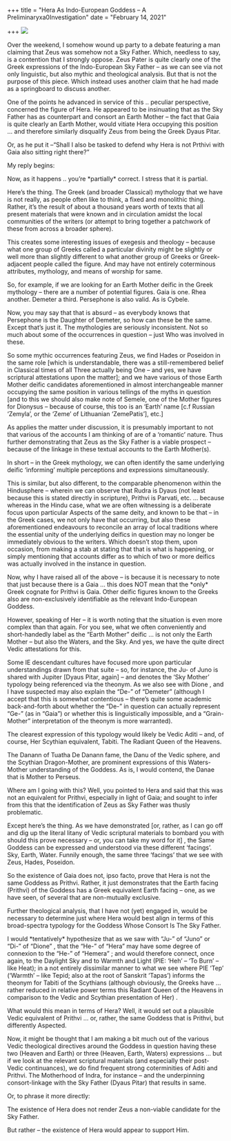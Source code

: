 +++
title = "Hera As Indo-European Goddess – A Preliminaryxa0Investigation"
date = "February 14, 2021"

+++
![](https://aryaakasha.files.wordpress.com/2021/02/237be23d2da788cc93eea6246a81128f.jpg?w=564)

  
Over the weekend, I somehow wound up party to a debate featuring a man
claiming that Zeus was somehow not a Sky Father. Which, needless to say,
is a contention that I strongly oppose. Zeus Pater is quite clearly one
of the Greek expressions of the Indo-European Sky Father – as we can see
via not only linguistic, but also mythic and theological analysis. But
that is not the purpose of this piece. Which instead uses another claim
that he had made as a springboard to discuss another.

One of the points he advanced in service of this .. peculiar
perspective, concerned the figure of Hera. He appeared to be insinuating
that as the Sky Father has as counterpart and consort an Earth Mother –
the fact that Gaia is quite clearly an Earth Mother, would vitiate Hera
occupying this position … and therefore similarly disqualify Zeus from
being the Greek Dyaus Pitar.

Or, as he put it –“Shall I also be tasked to defend why Hera is not
Prthivi with Gaia also sitting right there?”

My reply begins:

Now, as it happens .. you’re \*partially\* correct. I stress that it is
partial.

Here’s the thing. The Greek (and broader Classical) mythology that we
have is not really, as people often like to think, a fixed and
monolithic thing. Rather, it’s the result of about a thousand years
worth of texts that all present materials that were known and in
circulation amidst the local communities of the writers (or attempt to
bring together a patchwork of these from across a broader sphere).

This creates some interesting issues of exegesis and theology – because
what one group of Greeks called a particular divinity might be slightly
or well more than slightly different to what another group of Greeks or
Greek-adjacent people called the figure. And may have not entirely
coterminous attributes, mythology, and means of worship for same.

So, for example, if we are looking for an Earth Mother deific in the
Greek mythology – there are a number of potential figures. Gaia is one.
Rhea another. Demeter a third. Persephone is also valid. As is Cybele.

Now, you may say that that is absurd – as everybody knows that
Persephone is the Daughter of Demeter, so how can these be the same.
Except that’s just it. The mythologies are seriously inconsistent. Not
so much about some of the occurrences in question – just Who was
involved in these.

So some mythic occurrences featuring Zeus, we find Hades or Poseidon in
the same role \[which is understandable, there was a still-remembered
belief in Classical times of all Three actually being One – and yes, we
have scriptural attestations upon the matter\]; and we have various of
those Earth Mother deific candidates aforementioned in almost
interchangeable manner occupying the same position in various tellings
of the myths in question \[and to this we should also make note of
Semele, one of the Mother figures for Dionysus – because of course, this
too is an ‘Earth’ name \[c.f Russian ‘Zemyla’, or the ‘Zeme’ of
Lithuanian ‘ZemePatis’\], etc.\]

As applies the matter under discussion, it is presumably important to
not that various of the accounts I am thinking of are of a ‘romantic’
nature. Thus further demonstrating that Zeus as the Sky Father is a
viable prospect – because of the linkage in these textual accounts to
the Earth Mother(s).

In short – in the Greek mythology, we can often identify the same
underlying deific ‘informing’ multiple perceptions and expressions
simultaneously.

This is similar, but also different, to the comparable phenomenon within
the Hindusphere – wherein we can observe that Rudra is Dyaus (not least
because this is stated directly in scripture), Prithvi is Parvati, etc.
… because whereas in the Hindu case, what we are often witnessing is a
deliberate focus upon particular Aspects of the same deity, and known to
be that – in the Greek cases, we not only have that occurring, but also
these aforementioned endeavours to reconcile an array of local
traditions where the essential unity of the underlying deifics in
question may no longer be immediately obvious to the writers. Which
doesn’t stop them, upon occasion, from making a stab at stating that
that is what is happening, or simply mentioning that accounts differ as
to which of two or more deifics was actually involved in the instance in
question.

Now, why I have raised all of the above – is because it is necessary to
note that just because there is a Gaia … this does NOT mean that the
\*only\* Greek cognate for Prithvi is Gaia. Other deific figures known
to the Greeks also are non-exclusively identifiable as the relevant
Indo-European Goddess.

However, speaking of Her – it is worth noting that the situation is even
more complex than that again. For you see, what we often conveniently
and short-handedly label as the “Earth Mother” deific … is not only the
Earth Mother – but also the Waters, and the Sky. And yes, we have the
quite direct Vedic attestations for this.

Some IE descendant cultures have focused more upon particular
understandings drawn from that suite – so, for instance, the Ju- of Juno
is shared with Jupiter \[Dyaus Pitar, again\] – and denotes the ‘Sky
Mother’ typology being referenced via the theonym. As we also see with
Dione , and I have suspected may also explain the “De-” of “Demeter”
(although I accept that this is somewhat contentious – there’s quite
some academic back-and-forth about whether the “De-” in question can
actually represent “Ge-” (as in “Gaia”) or whether this is
linguistically impossible, and a “Grain-Mother” interpretation of the
theonym is more warranted).

The clearest expression of this typology would likely be Vedic Aditi –
and, of course, Her Scythian equivalent, Tabiti. The Radiant Queen of
the Heavens.

The Danann of Tuatha De Danann fame, the Danu of the Vedic sphere, and
the Scythian Dragon-Mother, are prominent expressions of this
Waters-Mother understanding of the Goddess. As is, I would contend, the
Danae that is Mother to Perseus.

Where am I going with this? Well, you pointed to Hera and said that this
was not an equivalent for Prithvi, especially in light of Gaia; and
sought to infer from this that the identification of Zeus as Sky Father
was thusly problematic.

Except here’s the thing. As we have demonstrated \[or, rather, as I can
go off and dig up the literal litany of Vedic scriptural materials to
bombard you with should this prove necessary – or, you can take my word
for it\] , the Same Goddess can be expressed and understood via these
different ‘facings’. Sky, Earth, Water. Funnily enough, the same three
‘facings’ that we see with Zeus, Hades, Poseidon.

So the existence of Gaia does not, ipso facto, prove that Hera is not
the same Goddess as Prithvi. Rather, it just demonstrates that the Earth
facing (Prithvi) of the Goddess has a Greek equivalent Earth facing –
one, as we have seen, of several that are non-mutually exclusive.

Further theological analysis, that I have not (yet) engaged in, would be
necessary to determine just where Hera would best align in terms of this
broad-spectra typology for the Goddess Whose Consort Is The Sky Father.

I would \*tentatively\* hypothesize that as we saw with “Ju-” of “Juno”
or “Di-” of “Dione” , that the “He-” of “Hera” may have some degree of
connexion to the “He-” of “Hemera” ; and would therefore connect, once
again, to the Daylight Sky and to Warmth and Light (PIE: ‘Heh’ – ‘To
Burn’ – like Heat); in a not entirely dissimilar manner to what we see
where PIE ‘Tep’ (‘Warmth’ – like Tepid; also at the root of Sanskrit
‘Tapas’) informs the theonym for Tabiti of the Scythians (although
obviously, the Greeks have … rather reduced in relative power terms this
Radiant Queen of the Heavens in comparison to the Vedic and Scythian
presentation of Her) .

What would this mean in terms of Hera? Well, it would set out a
plausible Vedic equivalent of Prithvi … or, rather, the same Goddess
that is Prithvi, but differently Aspected.

Now, it might be thought that I am making a bit much out of the various
Vedic theological directives around the Goddess in question having these
two (Heaven and Earth) or three (Heaven, Earth, Waters) expressions …
but if we look at the relevant scriptural materials (and especially
their post-Vedic continuances), we do find frequent strong coterminities
of Aditi and Prithvi. The Motherhood of Indra, for instance – and the
underpinning consort-linkage with the Sky Father (Dyaus Pitar) that
results in same.

Or, to phrase it more directly:

The existence of Hera does not render Zeus a non-viable candidate for
the Sky Father.

But rather – the existence of Hera would appear to support Him.
